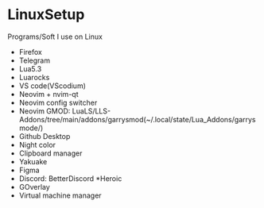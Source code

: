 # LinuxSetup
Programs/Soft I use on Linux

* Firefox
* Telegram
* Lua5.3
* Luarocks
* VS code(VScodium)
* Neovim + nvim-qt
* Neovim config switcher
* Neovim GMOD: LuaLS/LLS-Addons/tree/main/addons/garrysmod(~/.local/state/Lua_Addons/garrysmode/)
* Github Desktop
* Night color
* Clipboard manager
* Yakuake
* Figma
* Discord: BetterDiscord
*Heroic
* GOverlay
* Virtual machine manager
